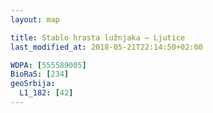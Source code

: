 ```yaml
---
layout: map

title: Stablo hrasta lužnjaka – Ljutice
last_modified_at: 2018-05-21T22:14:50+02:00

WDPA: [555589005]
BioRaS: [234]
geoSrbija:
  L1_182: [42]
---
```

